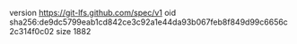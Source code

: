 version https://git-lfs.github.com/spec/v1
oid sha256:de9dc5799eab1cd842ce3c92a1e44da93b067feb8f849d99c6656c2c314f0c02
size 1882
